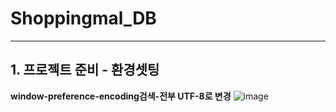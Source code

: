 # Shoppingmal_DB
****
## 1. 프로젝트 준비 - 환경셋팅
**window-preference-encoding검색-전부 UTF-8로 변경**
![image](https://github.com/JJUN1204/Shoppingmal_DB/assets/108847513/7b011a15-a615-4c9c-a11f-a26c4d7172e7)   


